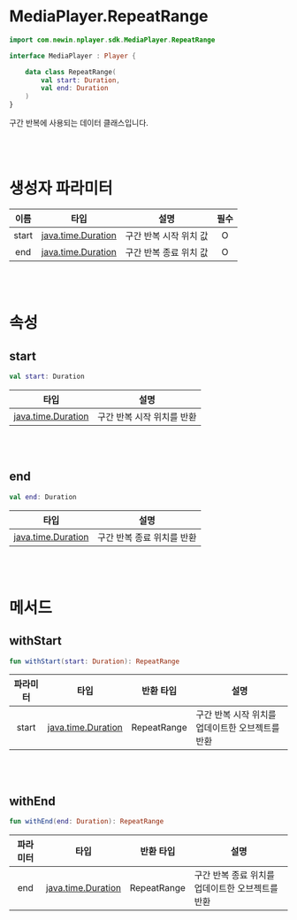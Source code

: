 # MediaPlayer.RepeatRange

```kotlin
import com.newin.nplayer.sdk.MediaPlayer.RepeatRange
```

```kotlin
interface MediaPlayer : Player {

    data class RepeatRange(
        val start: Duration,
        val end: Duration
    )
}
```

구간 반복에 사용되는 데이터 클래스입니다.

<br><br>
# 생성자 파라미터

|이름|타입|설명|필수|
|:--:|:--:|:--:|:--:|
|start|[java.time.Duration](https://developer.android.com/reference/java/time/Duration)|구간 반복 시작 위치 값|O|
|end|[java.time.Duration](https://developer.android.com/reference/java/time/Duration)|구간 반복 종료 위치 값|O|

<br><br>
# 속성

## start

```kotlin
val start: Duration
```

|타입|설명|
|:--:|:--:|
|[java.time.Duration](https://developer.android.com/reference/java/time/Duration)|구간 반복 시작 위치를 반환|

<br><br>
## end

```kotlin
val end: Duration
```

|타입|설명|
|:--:|:--:|
|[java.time.Duration](https://developer.android.com/reference/java/time/Duration)|구간 반복 종료 위치를 반환|

<br><br>
# 메서드

## withStart

```kotlin
fun withStart(start: Duration): RepeatRange
```

|파라미터|타입|반환 타입|설명|
|:--:|:--:|:--:|--|
|start|[java.time.Duration](https://developer.android.com/reference/java/time/Duration)|RepeatRange|구간 반복 시작 위치를 업데이트한 오브젝트를 반환|

<br><br>
## withEnd

```kotlin
fun withEnd(end: Duration): RepeatRange
```

|파라미터|타입|반환 타입|설명|
|:--:|:--:|:--:|--|
|end|[java.time.Duration](https://developer.android.com/reference/java/time/Duration)|RepeatRange|구간 반복 종료 위치를 업데이트한 오브젝트를 반환|
